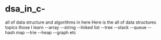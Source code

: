 # dsa_in_c-
all of data structure and algorithms in here
Here is the all of data structures topics those I learn
--array
--string
--linked list
--tree
--stack
--queue
--hash map
--trie
--heap
--graph etc
